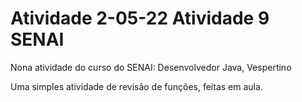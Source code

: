 # Atividade 2-05-22 Atividade 9 SENAI
Nona atividade do curso do SENAI: Desenvolvedor Java, Vespertino 

Uma simples atividade de revisão de funções, feitas em aula.
